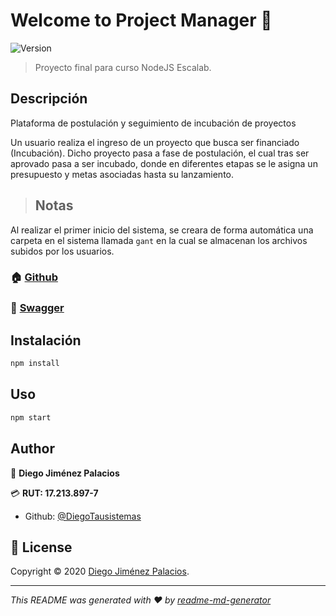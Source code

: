 # Welcome to Project Manager 👋
![Version](https://img.shields.io/badge/version-1.0.0-blue.svg?cacheSeconds=2592000)

>Proyecto final para curso NodeJS Escalab.

## Descripción
Plataforma de postulación y seguimiento de incubación de proyectos

Un usuario realiza el ingreso de un proyecto que busca ser financiado (Incubación). Dicho proyecto pasa a fase de postulación, el cual tras ser aprovado pasa a ser incubado, donde en diferentes etapas se le asigna un presupuesto y metas asociadas hasta su lanzamiento.


> ## Notas
Al realizar el primer inicio del sistema, se creara de forma automática una carpeta en el sistema llamada ```gant``` en la cual se almacenan los archivos subidos por los usuarios.

### 🏠 [Github](https://github.com/DiegoTausistemas/Nodejs_Project#readme)
### 📄 [Swagger](http://localhost:8000/api/api-docs/)

## Instalación

```sh
npm install
```

## Uso

```sh
npm start
```

## Author

👤  **Diego Jiménez Palacios**

💳  **RUT: 17.213.897-7**

* Github: [@DiegoTausistemas](https://github.com/DiegoTausistemas)

## 📝 License

Copyright © 2020 [Diego Jiménez Palacios](https://github.com/DiegoTausistemas).


***
_This README was generated with ❤️ by [readme-md-generator](https://github.com/kefranabg/readme-md-generator)_
